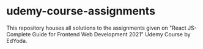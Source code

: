 # udemy-course-assignments
This repository houses all solutions to the assignments given on "React JS- Complete Guide for Frontend Web Development 2021" Udemy Course by  EdYoda.
